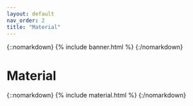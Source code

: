```yaml
---
layout: default
nav_order: 2
title: "Material"
---
```


{::nomarkdown} 
{% include banner.html %}
{:/nomarkdown}

# Material

{::nomarkdown} 
{% include material.html %} 
{:/nomarkdown}
